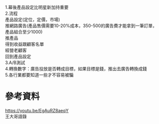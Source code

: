 1.幕後產品設定比明星新加持重要  
2.流程  
產品設定(定位，定價，市場)  
推網路廣告(產品售價需要10-20%成本，350-500的廣告費才能拿到一筆訂單，產品組合至少1000)  
推產品  
得到收益跟顧客名單  
經營老顧客  
回到產品設定  
3.A/B測試  
4.轉換數字：廣告投放是否轉成目標，如果目標是錢，推出去廣告轉換成錢   
5.各行業都要知道一些才不容易被騙  

# 參考資料  
https://youtu.be/EgAuRZ8aeqY  
王大哥語錄  
